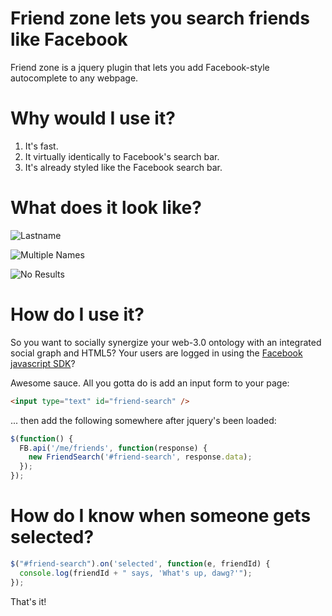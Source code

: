 Friend zone lets you search friends like Facebook
===

Friend zone is a jquery plugin that lets you add Facebook-style autocomplete to any webpage.

Why would I use it?
===

1. It's fast.
2. It virtually identically to Facebook's search bar.
3. It's already styled like the Facebook search bar.

What does it look like?
===

![Lastname](http://samfoo.github.com/friendzone.js/images/lastname.png)

![Multiple Names](http://samfoo.github.com/friendzone.js/images/multi-names.png)

![No Results](http://samfoo.github.com/friendzone.js/images/no-results.png)

How do I use it?
===

So you want to socially synergize your web-3.0 ontology with an integrated social graph and HTML5? Your users are logged in using the [Facebook javascript SDK](https://developers.facebook.com/docs/reference/javascript/)?

Awesome sauce. All you gotta do is add an input form to your page:

```html
<input type="text" id="friend-search" />
```

... then add the following somewhere after jquery's been loaded:

```javascript
$(function() {
  FB.api('/me/friends', function(response) {
    new FriendSearch('#friend-search', response.data);
  });
});
```

How do I know when someone gets selected?
===

```javascript
$("#friend-search").on('selected', function(e, friendId) {
  console.log(friendId + " says, 'What's up, dawg?'");
});
```

That's it!
